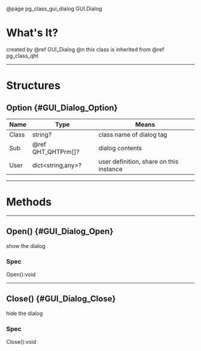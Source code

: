 ﻿@page pg_class_gui_dialog GUI.Dialog

# What's It?

created by @ref GUI_Dialog @n
this class is inherited from @ref pg_class_qht  

-----
# Structures

## Option {#GUI_Dialog_Option}

| Name | Type | Means |
|------|------|-------|
| Class | string? | class name of dialog tag |
| Sub | @ref QHT_QHTPrm[]? | dialog contents |
| User | dict<string,any>? | user definition, share on this instance |

-----
# Methods

-----
## Open() {#GUI_Dialog_Open}

show the dialog

### Spec

Open():void

-----
## Close() {#GUI_Dialog_Close}

hide the dialog

### Spec

Close():void

